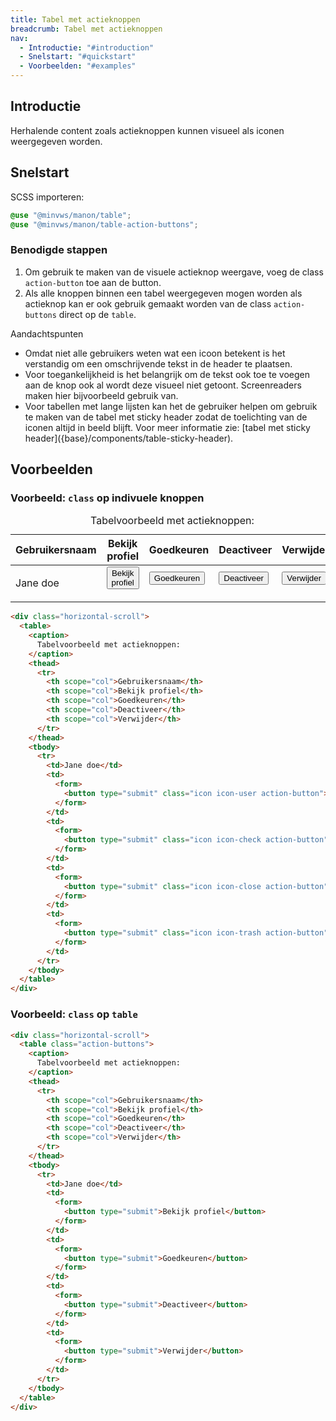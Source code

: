 ```yaml
---
title: Tabel met actieknoppen
breadcrumb: Tabel met actieknoppen
nav:
  - Introductie: "#introduction"
  - Snelstart: "#quickstart"
  - Voorbeelden: "#examples"
---
```


<h2 id="introduction">Introductie</h2>

Herhalende content zoals actieknoppen kunnen visueel als iconen weergegeven
worden.

<h2 id="quickstart">Snelstart</h2>

SCSS importeren:

```scss
@use "@minvws/manon/table";
@use "@minvws/manon/table-action-buttons";
```

### Benodigde stappen

1.  Om gebruik te maken van de visuele actieknop weergave, voeg de class
    `action-button` toe aan de button.
2.  Als alle knoppen binnen een tabel weergegeven mogen worden als actieknop kan
    er ook gebruik gemaakt worden van de class `action-buttons` direct op de
    `table`.

<div class="explanation" role="group" aria-label="Toelichting">
  <span>Aandachtspunten</span>
  <ul>
    <li>
      Omdat niet alle gebruikers weten wat een icoon betekent is het verstandig om
      een omschrijvende tekst in de header te plaatsen.
    </li>
    <li>
      Voor toegankelijkheid is het belangrijk om de tekst ook toe te voegen aan de
      knop ook al wordt deze visueel niet getoont. Screenreaders maken hier
      bijvoorbeeld gebruik van.
    </li>
    <li>
      Voor tabellen met lange lijsten kan het de gebruiker helpen om gebruik te
      maken van de tabel met sticky header zodat de toelichting van de iconen altijd
      in beeld blijft. Voor meer informatie zie:
      [tabel met sticky header]({base}/components/table-sticky-header).
    </li>
  </ul>
</div>

<h2 id="examples">Voorbeelden</h2>

### Voorbeeld: `class` op indivuele knoppen

<div class="horizontal-scroll">
  <table>
    <caption> Tabelvoorbeeld met actieknoppen: </caption>
    <thead>
      <tr>
        <th scope="col">Gebruikersnaam</th>
        <th scope="col">Bekijk profiel</th>
        <th scope="col">Goedkeuren</th>
        <th scope="col">Deactiveer</th>
        <th scope="col">Verwijder</th>
      </tr>
    </thead>
    <tbody>
      <tr>
        <td>Jane doe</td>
        <td>
          <form>
            <button type="submit" class="icon icon-user action-button">
              Bekijk profiel
            </button>
          </form>
        </td>
        <td>
          <form>
            <button type="submit" class="icon icon-check action-button">Goedkeuren</button>
          </form>
        </td>
        <td>
          <form>
            <button type="submit" class="icon icon-close action-button">
              Deactiveer
            </button>
          </form>
        </td>
        <td>
          <form>
            <button type="submit" class="icon icon-trash action-button">Verwijder</button>
          </form>
        </td>
      </tr>
    </tbody>
  </table>
</div>

```html
<div class="horizontal-scroll">
  <table>
    <caption>
      Tabelvoorbeeld met actieknoppen:
    </caption>
    <thead>
      <tr>
        <th scope="col">Gebruikersnaam</th>
        <th scope="col">Bekijk profiel</th>
        <th scope="col">Goedkeuren</th>
        <th scope="col">Deactiveer</th>
        <th scope="col">Verwijder</th>
      </tr>
    </thead>
    <tbody>
      <tr>
        <td>Jane doe</td>
        <td>
          <form>
            <button type="submit" class="icon icon-user action-button">Bekijk profiel</button>
          </form>
        </td>
        <td>
          <form>
            <button type="submit" class="icon icon-check action-button">Goedkeuren</button>
          </form>
        </td>
        <td>
          <form>
            <button type="submit" class="icon icon-close action-button">Deactiveer</button>
          </form>
        </td>
        <td>
          <form>
            <button type="submit" class="icon icon-trash action-button">Verwijder</button>
          </form>
        </td>
      </tr>
    </tbody>
  </table>
</div>
```

### Voorbeeld: `class` op `table`

```html
<div class="horizontal-scroll">
  <table class="action-buttons">
    <caption>
      Tabelvoorbeeld met actieknoppen:
    </caption>
    <thead>
      <tr>
        <th scope="col">Gebruikersnaam</th>
        <th scope="col">Bekijk profiel</th>
        <th scope="col">Goedkeuren</th>
        <th scope="col">Deactiveer</th>
        <th scope="col">Verwijder</th>
      </tr>
    </thead>
    <tbody>
      <tr>
        <td>Jane doe</td>
        <td>
          <form>
            <button type="submit">Bekijk profiel</button>
          </form>
        </td>
        <td>
          <form>
            <button type="submit">Goedkeuren</button>
          </form>
        </td>
        <td>
          <form>
            <button type="submit">Deactiveer</button>
          </form>
        </td>
        <td>
          <form>
            <button type="submit">Verwijder</button>
          </form>
        </td>
      </tr>
    </tbody>
  </table>
</div>
```
